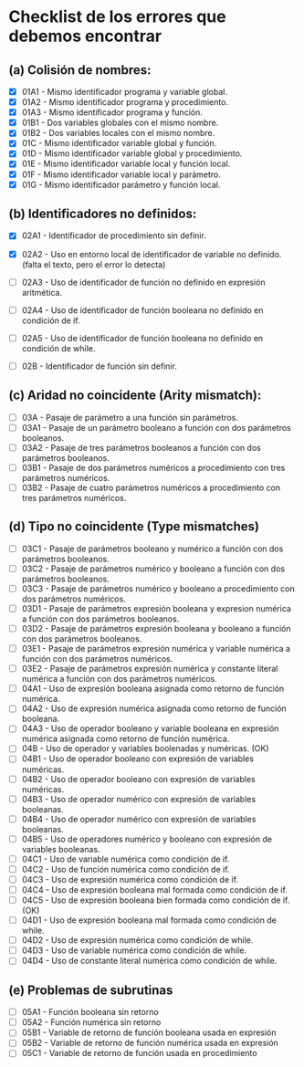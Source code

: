 # Checklist de los errores que debemos encontrar

## (a) Colisión de nombres:

- [x] 01A1 - Mismo identificador programa y variable global.
- [x] 01A2 - Mismo identificador programa y procedimiento.
- [x] 01A3 - Mismo identificador programa y función.
- [x] 01B1 - Dos variables globales con el mismo nombre.
- [x] 01B2 - Dos variables locales con el mismo nombre.
- [x] 01C - Mismo identificador variable global y función. 
- [x] 01D - Mismo identificador variable global y procedimiento.
- [x] 01E - Mismo identificador variable local y función local.
- [x] 01F - Mismo identificador variable local y parámetro.
- [x] 01G - Mismo identificador parámetro y función local.

## (b) Identificadores no definidos:

- [x] 02A1 - Identificador de procedimiento sin definir.
- [x] 02A2 - Uso en entorno local de identificador de variable no definido.
(falta el texto, pero el error lo detecta)

- [ ] 02A3 - Uso de identificador de función no definido en expresión aritmética.
- [ ] 02A4 - Uso de identificador de función booleana no definido en condición de if.
- [ ] 02A5 - Uso de identificador de función booleana no definido en condición de while.
- [ ] 02B - Identificador de función sin definir.

## (c) Aridad no coincidente (Arity mismatch):

- [ ] 03A - Pasaje de parámetro a una función sin parámetros.
- [ ] 03A1 - Pasaje de un parámetro booleano a función con dos parámetros booleanos.
- [ ] 03A2 - Pasaje de tres parámetros booleanos a función con dos parámetros booleanos.
- [ ] 03B1 - Pasaje de dos parámetros numéricos a procedimiento con tres parámetros numéricos.
- [ ] 03B2 - Pasaje de cuatro parámetros numéricos a procedimiento con tres parámetros numéricos.

## (d) Tipo no coincidente (Type mismatches)

- [ ] 03C1 - Pasaje de parámetros booleano y numérico a función con dos parámetros booleanos.
- [ ] 03C2 - Pasaje de parámetros numérico y booleano a función con dos parámetros booleanos.
- [ ] 03C3 - Pasaje de parámetros numérico y booleano a procedimiento con dos parámetros numéricos.
- [ ] 03D1 - Pasaje de parámetros expresión booleana y expresion numérica a función con dos parámetros booleanos.
- [ ] 03D2 - Pasaje de parámetros expresión booleana y booleano a función con dos parámetros booleanos.
- [ ] 03E1 - Pasaje de parámetros expresión numérica y variable numérica a función con dos parámetros numéricos.
- [ ] 03E2 - Pasaje de parámetros expresión numérica y constante literal numérica a función con dos parámetros numéricos.
- [ ] 04A1 - Uso de expresión booleana asignada como retorno de función numérica.
- [ ] 04A2 - Uso de expresión numérica asignada como retorno de función booleana.
- [ ] 04A3 - Uso de operador booleano y variable booleana en expresión numérica asignada como retorno de función numérica.
- [ ] 04B - Uso de operador y variables boolenadas y numéricas. (OK)
- [ ] 04B1 - Uso de operador booleano con expresión de variables numéricas.
- [ ] 04B2 - Uso de operador booleano con expresión de variables numéricas.
- [ ] 04B3 - Uso de operador numérico con expresión de variables booleanas.
- [ ] 04B4 - Uso de operador numérico con expresión de variables booleanas.
- [ ] 04B5 - Uso de operadores numérico y booleano con expresión de variables booleanas.
- [ ] 04C1 - Uso de variable numérica como condición de if.
- [ ] 04C2 - Uso de función numérica como condición de if.
- [ ] 04C3 - Uso de expresión numérica como condición de if.
- [ ] 04C4 - Uso de expresión booleana mal formada como condición de if.
- [ ] 04C5 - Uso de expresión booleana bien formada como condición de if. (OK)
- [ ] 04D1 - Uso de expresión booleana mal formada como condición de while.
- [ ] 04D2 - Uso de expresión numérica como condición de while.
- [ ] 04D3 - Uso de variable numérica como condición de while.
- [ ] 04D4 - Uso de constante literal numérica como condición de while.

## (e) Problemas de subrutinas

- [ ] 05A1 - Función booleana sin retorno
- [ ] 05A2 - Función numérica sin retorno
- [ ] 05B1 - Variable de retorno de función booleana usada en expresión
- [ ] 05B2 - Variable de retorno de función numérica usada en expresión
- [ ] 05C1 - Variable de retorno de función usada en procedimiento
